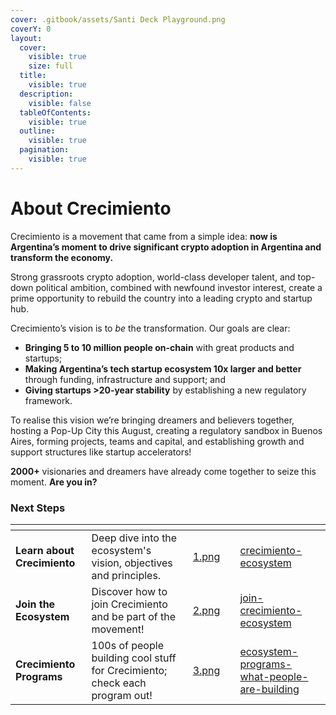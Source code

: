 ```yaml
---
cover: .gitbook/assets/Santi Deck Playground.png
coverY: 0
layout:
  cover:
    visible: true
    size: full
  title:
    visible: true
  description:
    visible: false
  tableOfContents:
    visible: true
  outline:
    visible: true
  pagination:
    visible: true
---
```


# About Crecimiento

Crecimiento is a movement that came from a simple idea: **now is Argentina’s moment to drive significant crypto adoption in Argentina and transform the economy.**&#x20;

Strong grassroots crypto adoption, world-class developer talent, and top-down political ambition, combined with newfound investor interest, create a prime opportunity to rebuild the country into a leading crypto and startup hub.&#x20;

Crecimiento’s vision is to _be_ the transformation. Our goals are clear:

* **Bringing 5 to 10 million people on-chain** with great products and startups;&#x20;
* **Making Argentina’s tech startup ecosystem 10x larger and better** through funding, infrastructure and support; and&#x20;
* **Giving startups >20-year stability** by establishing a new regulatory framework.

To realise this vision we’re bringing dreamers and believers together, hosting a Pop-Up City this August, creating a regulatory sandbox in Buenos Aires, forming projects, teams and capital, and establishing growth and support structures like startup accelerators!

**2000+** visionaries and dreamers have already come together to seize this moment. **Are you in?**



### Next Steps

<table data-view="cards"><thead><tr><th></th><th></th><th data-hidden data-card-cover data-type="files"></th><th data-hidden></th><th data-hidden data-card-target data-type="content-ref"></th></tr></thead><tbody><tr><td><strong>Learn about Crecimiento</strong></td><td>Deep dive into the ecosystem's vision, objectives and principles. </td><td><a href=".gitbook/assets/1.png">1.png</a></td><td></td><td><a href="crecimiento-ecosystem/">crecimiento-ecosystem</a></td></tr><tr><td><strong>Join the Ecosystem</strong></td><td>Discover how to join Crecimiento and be part of the movement!</td><td><a href=".gitbook/assets/2.png">2.png</a></td><td></td><td><a href="join-crecimiento-ecosystem/">join-crecimiento-ecosystem</a></td></tr><tr><td><strong>Crecimiento Programs</strong></td><td>100s of people building cool stuff for Crecimiento; check each program out!</td><td><a href=".gitbook/assets/3.png">3.png</a></td><td></td><td><a href="ecosystem-programs-what-people-are-building/">ecosystem-programs-what-people-are-building</a></td></tr></tbody></table>

